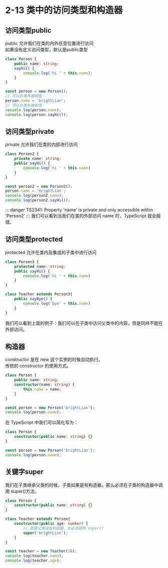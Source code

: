 # 2-13 类中的访问类型和构造器
## 访问类型public
public 允许我们在类的内外任意位置进行访问  
如果没有定义访问类型，默认是public类型
```typescript
class Person {
    public name: string;
    sayHi() {
        console.log('hi ' + this.name);
    }
}

const person = new Person();
// 可以在类外被赋值
person.name = 'brightLian';
// 可以在类外被取值
console.log(person.name);
console.log(person.sayHi());
```

## 访问类型private
private 允许我们在类的内部进行访问
```typescript
class Person2 {
    private name: string;
    public sayHi() {
        console.log('hi ' + this.name)
    }
}

const person2 = new Person2();
person.name = 'brightLian';
console.log(person2.name);
console.log(person2.sayHi());
```
::: danger
TS2341: Property 'name' is private and only accessible within 'Person2'
::: 
我们可以看到当我们在类的外部访问 name 时，TypeScript 就会报错。

## 访问类型protected
protected 允许在类内及集成的子类中进行访问
```typescript
class Person3 {
    protected name: string;
    public sayHi() {
        console.log('hi ' + this.name)
    }
}

class Teacher extends Person3{
    public sayBye() {
        console.log('bye' + this.name)
    }
}
```
我们可以看到上面的例子：我们可以在子类中访问父类中的内容，但是同样不能在外部访问。

## 构造器
constructor 是在 new 这个实例的时候自动执行。   
传统的 constructor 的使用方式。
```typescript
class Person {
    public name: string;
    constructor(name: string) {
        this.name = name;
    }
}

const person = new Person('brightLian');
console.log(person.name);
```
在 TypeScript 中我们可以简化写为：
```typescript
class Person {
    constructor(public name: string) {}
}

const person = new Person('brightLian');
console.log(person.name);
```

## 关键字super
我们在子类继承父类的时候，子类如果是有构造器，那么必须在子类的构造器中调用 super()方法。
```typescript
class Person {
    constructor(public name: string) {}
}

class Teacher extends Person{
    constructor(public age: number) {
        // 即使父类没有构造器，也必须调用 super()
        super('brightLian');
    }
}

const teacher = new Teacher(28);
console.log(teacher.name);
console.log(teacher.age);
```